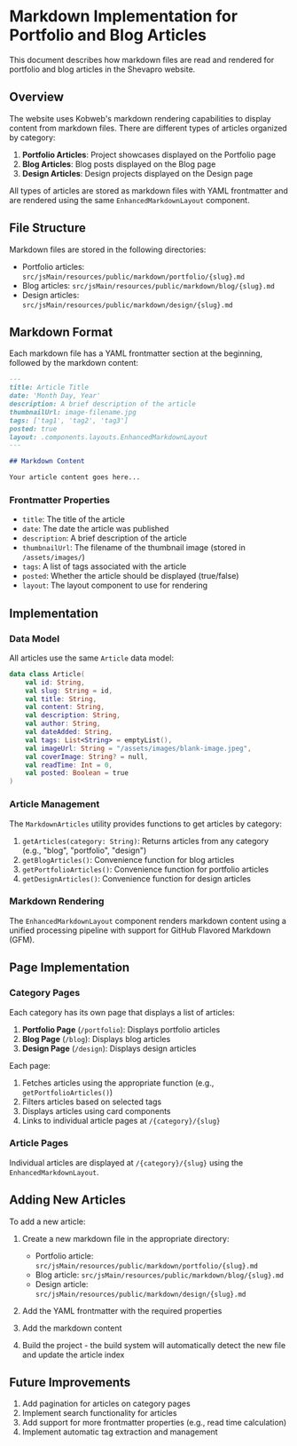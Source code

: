 # Markdown Implementation for Portfolio and Blog Articles

This document describes how markdown files are read and rendered for portfolio and blog articles in the Shevapro website.

## Overview

The website uses Kobweb's markdown rendering capabilities to display content from markdown files. There are different
types of articles organized by category:

1. **Portfolio Articles**: Project showcases displayed on the Portfolio page
2. **Blog Articles**: Blog posts displayed on the Blog page
3. **Design Articles**: Design projects displayed on the Design page

All types of articles are stored as markdown files with YAML frontmatter and are rendered using the same
`EnhancedMarkdownLayout` component.

## File Structure

Markdown files are stored in the following directories:

- Portfolio articles: `src/jsMain/resources/public/markdown/portfolio/{slug}.md`
- Blog articles: `src/jsMain/resources/public/markdown/blog/{slug}.md`
- Design articles: `src/jsMain/resources/public/markdown/design/{slug}.md`

## Markdown Format

Each markdown file has a YAML frontmatter section at the beginning, followed by the markdown content:

```markdown
---
title: Article Title
date: 'Month Day, Year'
description: A brief description of the article
thumbnailUrl: image-filename.jpg
tags: ['tag1', 'tag2', 'tag3']
posted: true
layout: .components.layouts.EnhancedMarkdownLayout
---

## Markdown Content

Your article content goes here...
```

### Frontmatter Properties

- `title`: The title of the article
- `date`: The date the article was published
- `description`: A brief description of the article
- `thumbnailUrl`: The filename of the thumbnail image (stored in `/assets/images/`)
- `tags`: A list of tags associated with the article
- `posted`: Whether the article should be displayed (true/false)
- `layout`: The layout component to use for rendering

## Implementation

### Data Model

All articles use the same `Article` data model:

```kotlin
data class Article(
    val id: String,
    val slug: String = id,
    val title: String,
    val content: String,
    val description: String,
    val author: String,
    val dateAdded: String,
    val tags: List<String> = emptyList(),
    val imageUrl: String = "/assets/images/blank-image.jpeg",
    val coverImage: String? = null,
    val readTime: Int = 0,
    val posted: Boolean = true
)
```

### Article Management

The `MarkdownArticles` utility provides functions to get articles by category:

1. `getArticles(category: String)`: Returns articles from any category (e.g., "blog", "portfolio", "design")
2. `getBlogArticles()`: Convenience function for blog articles
3. `getPortfolioArticles()`: Convenience function for portfolio articles
4. `getDesignArticles()`: Convenience function for design articles

### Markdown Rendering

The `EnhancedMarkdownLayout` component renders markdown content using a unified processing pipeline with support for
GitHub Flavored Markdown (GFM).

## Page Implementation

### Category Pages

Each category has its own page that displays a list of articles:

1. **Portfolio Page** (`/portfolio`): Displays portfolio articles
2. **Blog Page** (`/blog`): Displays blog articles
3. **Design Page** (`/design`): Displays design articles

Each page:

1. Fetches articles using the appropriate function (e.g., `getPortfolioArticles()`)
2. Filters articles based on selected tags
3. Displays articles using card components
4. Links to individual article pages at `/{category}/{slug}`

### Article Pages

Individual articles are displayed at `/{category}/{slug}` using the `EnhancedMarkdownLayout`.

## Adding New Articles

To add a new article:

1. Create a new markdown file in the appropriate directory:
    - Portfolio article: `src/jsMain/resources/public/markdown/portfolio/{slug}.md`
    - Blog article: `src/jsMain/resources/public/markdown/blog/{slug}.md`
    - Design article: `src/jsMain/resources/public/markdown/design/{slug}.md`

2. Add the YAML frontmatter with the required properties

3. Add the markdown content

4. Build the project - the build system will automatically detect the new file and update the article index

## Future Improvements

1. Add pagination for articles on category pages
2. Implement search functionality for articles
3. Add support for more frontmatter properties (e.g., read time calculation)
4. Implement automatic tag extraction and management